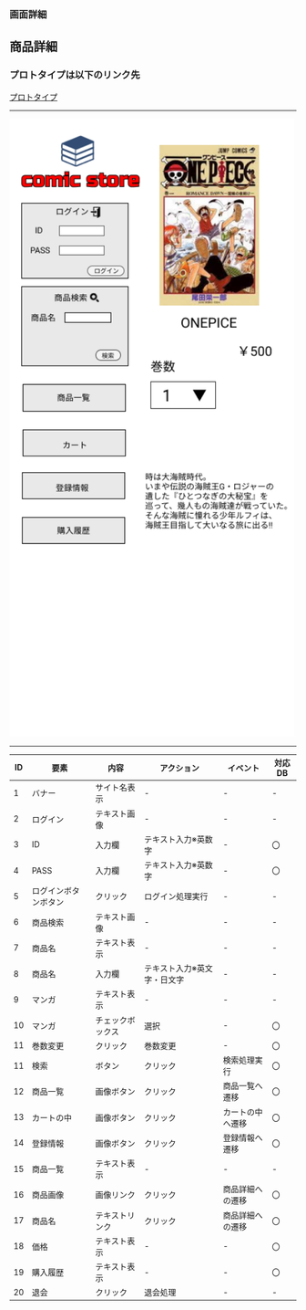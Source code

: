 ### 画面詳細
## 商品詳細
### プロトタイプは以下のリンク先
[プロトタイプ](https://www.figma.com/file/1qrEKi7iktAY3U27hFIezf/Untitled?node-id=0%3A1)
*****
<img src="../img/商品詳細.png" width="500">

*****

| ID | 要素 | 内容 | アクション | イベント | 対応DB |
|----|------|------|-----------|----------|--------|
|1   |バナー|サイト名表示|-     |-         |-       |
|2   |ログイン|テキスト画像|-   |-         |-       |
|3   |ID|入力欄|テキスト入力※英数字|-            |〇      |
|4   |PASS|入力欄|テキスト入力※英数字|-           |〇      |
|5   |ログインボタンボタン|クリック|ログイン処理実行|- |- |
|6   |商品検索|テキスト画像|-   |-         |-      |
|7   |商品名|テキスト表示|-     |-        |-       |
|8   |商品名|入力欄|テキスト入力※英文字・日文字|-        |-       |
|9   |マンガ|テキスト表示|-     |-        |-       |
|10  |マンガ|チェックボックス|選択|-      |〇      |
|11  |巻数変更|クリック|巻数変更|-        |〇       |
|11  |検索  |ボタン|クリック   |検索処理実行|〇    |
|12  |商品一覧|画像ボタン|クリック|商品一覧へ遷移|〇|
|13  |カートの中|画像ボタン|クリック|カートの中へ遷移|〇|
|14  |登録情報|画像ボタン|クリック|登録情報へ遷移|〇|
|15  |商品一覧|テキスト表示|-     |-      |-        |
|16  |商品画像|画像リンク|クリック|商品詳細への遷移|〇|
|17  |商品名|テキストリンク|クリック|商品詳細への遷移|〇|
|18  |価格|テキスト表示|-       |-      |〇      |
|19  |購入履歴|テキスト表示|-     |-      |〇      |
|20  |退会   |クリック|退会処理   |-      |-       |

